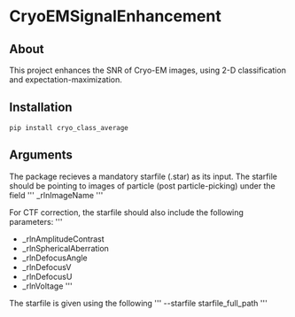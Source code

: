 # CryoEMSignalEnhancement

## About
This project enhances the SNR of Cryo-EM images, using 2-D
classification and expectation-maximization.

## Installation
```
pip install cryo_class_average
```

## Arguments
The package recieves a mandatory starfile (.star) as its input.
The starfile should be pointing to images of particle (post particle-picking)
under the field
'''
_rlnImageName
'''

For CTF correction, the starfile should also include the following parameters:
'''
- _rlnAmplitudeContrast
- _rlnSphericalAberration
- _rlnDefocusAngle
- _rlnDefocusV
- _rlnDefocusU
- _rlnVoltage
'''

The starfile is given using the following
'''
--starfile starfile_full_path
'''


